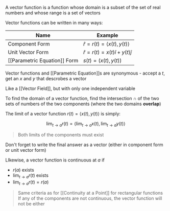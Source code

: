 A vector function is a function whose domain is a subset of the set of real numbers and whose range is a set of vectors

Vector functions can be written in many ways:

Name | Example
---|---
	Component Form | $\hat{r} = r(t) = \langle x(t), y(t) \rangle$
Unit Vector Form | $\hat{r} = r(t) = x(t)\hat{i} + y(t) \hat{j}$
[[Parametric Equation]] Form | $s(t) = (x(t), y(t))$

Vector functions and [[Parametric Equation]]s are synonymous - accept a $t$, get an $x$ and $y$ that descrobes a vector

Like a [[Vector Field]], but with only one independent variable

To find the domain of a vector function, find the intersection $\cap$ of the two sets of numbers of the two components (where the two domains **overlap**)

The limit of a vector function $r(t) = \langle x(t), y(t) \rangle$ is simply:

$$
\lim_{t\to a}{r(t)} = \langle \lim_{t\to a}{x(t)}, \lim_{t\to a}{y(t)} \rangle
$$

> Both limits of the components must exist

Don't forget to write the final answer as a vector (either in component form or unit vector form)

LIkewise, a vector function is continuous at $a$ if

- $r(a)$ exists
- $\lim_{t\to a}{r(t)}$ exists
- $\lim_{t\to a}{r(t)} = r(a)$ 

> Same criteria as for [[Continuity at a Point]] for rectangular functions
> If any of the components are not continuous, the vector function will not be either
